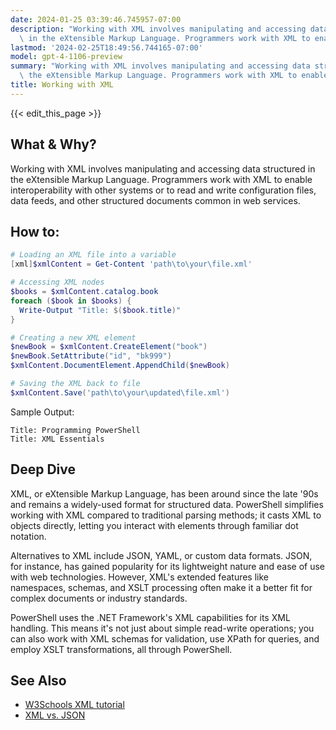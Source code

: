 ```yaml
---
date: 2024-01-25 03:39:46.745957-07:00
description: "Working with XML involves manipulating and accessing data structured\
  \ in the eXtensible Markup Language. Programmers work with XML to enable\u2026"
lastmod: '2024-02-25T18:49:56.744165-07:00'
model: gpt-4-1106-preview
summary: "Working with XML involves manipulating and accessing data structured in\
  \ the eXtensible Markup Language. Programmers work with XML to enable\u2026"
title: Working with XML
---
```


{{< edit_this_page >}}

## What & Why?
Working with XML involves manipulating and accessing data structured in the eXtensible Markup Language. Programmers work with XML to enable interoperability with other systems or to read and write configuration files, data feeds, and other structured documents common in web services.

## How to:
```PowerShell
# Loading an XML file into a variable
[xml]$xmlContent = Get-Content 'path\to\your\file.xml'

# Accessing XML nodes
$books = $xmlContent.catalog.book
foreach ($book in $books) {
  Write-Output "Title: $($book.title)"
}

# Creating a new XML element
$newBook = $xmlContent.CreateElement("book")
$newBook.SetAttribute("id", "bk999")
$xmlContent.DocumentElement.AppendChild($newBook)

# Saving the XML back to file
$xmlContent.Save('path\to\your\updated\file.xml')
```
Sample Output:
```
Title: Programming PowerShell
Title: XML Essentials
```

## Deep Dive
XML, or eXtensible Markup Language, has been around since the late '90s and remains a widely-used format for structured data. PowerShell simplifies working with XML compared to traditional parsing methods; it casts XML to objects directly, letting you interact with elements through familiar dot notation.

Alternatives to XML include JSON, YAML, or custom data formats. JSON, for instance, has gained popularity for its lightweight nature and ease of use with web technologies. However, XML's extended features like namespaces, schemas, and XSLT processing often make it a better fit for complex documents or industry standards.

PowerShell uses the .NET Framework's XML capabilities for its XML handling. This means it's not just about simple read-write operations; you can also work with XML schemas for validation, use XPath for queries, and employ XSLT transformations, all through PowerShell.

## See Also
- [W3Schools XML tutorial](https://www.w3schools.com/xml/)
- [XML vs. JSON](https://www.json.org/json-en.html)
